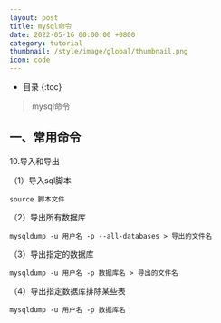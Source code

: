 ```yaml
---
layout: post
title: mysql命令
date: 2022-05-16 00:00:00 +0800
category: tutorial
thumbnail: /style/image/global/thumbnail.png
icon: code
---
```



* 目录
{:toc}
> mysql命令

## 一、常用命令

10.导入和导出

（1）导入sql脚本

```
source 脚本文件
```

（2）导出所有数据库

```
mysqldump -u 用户名 -p --all-databases > 导出的文件名
```

（3）导出指定的数据库

```
mysqldump -u 用户名 -p 数据库名 > 导出的文件名
```

（4）导出指定数据库排除某些表

```
mysqldump -u 用户名 -p 数据库名
```

